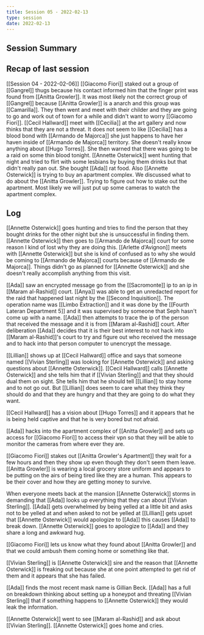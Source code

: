 ```yaml
---
title: Session 05 - 2022-02-13
type: session
date: 2022-02-13
---
```


## Session Summary

## Recap of last session
[[Session 04 - 2022-02-06]]
[[Giacomo Fiori]] staked out a group of [[Gangrel]] thugs because his contact informed him that the finger print was found from [[Anitta Growler]]. It was most likely not the correct group of [[Gangrel]] because [[Anitta Growler]] is a anarch and this group was [[Camarilla]]. They then went and meet with their childer and they are going to go and work out of town for a while and didn't want to worry [[Giacomo Fiori]].
[[Cecil Hallward]] meet with [[Cecilia]] at the art gallery and now thinks that they are not a threat. It does not seem to like [[Cecilia]] has a blood bond with [[Armando de Majorca]] she just happens to have her haven inside of [[Armando de Majorca]] territory. She doesn't really know anything about [[Hugo Torres]]. She then warned that there was going to be a raid on some thin blood tonight.
[[Annette Osterwick]] went hunting that night and tried to flirt with some lesbians by buying them drinks but that didn't really pan out. She bought [[Ada]] rat food. Also [[Annette Osterwick]] is trying to buy an apartment complex.
We discussed what to do about the [[Anitta Growler]]. Trying to figure out how to stake out the apartment. Most likely we will just put up some cameras to watch the apartment complex.

## Log
[[Annette Osterwick]] goes hunting and tries to find the person that they bought drinks for the other night but she is unsuccessful in finding them. [[Annette Osterwick]] then goes to [[Armando de Majorca]] court for some reason I kind of lost why they are doing this. [[Arlette d'Avignon]] meets with [[Annette Osterwick]] but she is kind of confused as to why she would be coming to [[Armando de Majorca]] courts because of [[Armando de Majorca]]. Things didn't go as planned for [[Annette Osterwick]] and she doesn't really accomplish anything from this visit.

[[Ada]] saw an encrypted message go from the [[Sacromonte]] ip to an ip in [[Maram al-Rashid]] court. [[Anya]] was able to get an unredacted report for the raid that happened last night by the [[Second Inquisition]]. The operation name was [[Limbo Extraction]] and it was done by the [[Fourth Lateran Department 5]] and it was supervised by someone that Seph hasn't come up with a name. [[Ada]] then attempts to trace the ip of the person that received the message and it is from [[Maram al-Rashid]] court. After deliberation [[Ada]] decides that it is their best interest to not hack into [[Maram al-Rashid]]'s court to try and figure out who received the message and to hack into that person computer to unencrypt the message.

[[Lillian]] shows up at [[Cecil Hallward]] office and says that someone named [[Vivian Sterling]] was looking for [[Annette Osterwick]] and asking questions about [[Annette Osterwick]]. [[Cecil Hallward]] calls [[Annette Osterwick]] and she tells him that if [[Vivian Sterling]] and that they should dual them on sight. She tells him that he should tell [[Lillian]] to stay home and to not go out. But [[Lillian]] does seem to care what they think they should do and that they are hungry and that they are going to do what they want. 

[[Cecil Hallward]] has a vision about [[Hugo Torres]] and it appears that he is being held captive and that he is very bored but not afraid.

[[Ada]] hacks into the apartment complex of [[Anitta Growler]] and sets up access for [[Giacomo Fiori]] to access their vpn so that they will be able to monitor the cameras from where ever they are. 

[[Giacomo Fiori]] stakes out [[Anitta Growler's Apartment]] they wait for a few hours and then they show up even though they don't seem them leave. [[Anitta Growler]] is wearing a local grocery store uniform and appears to be putting on the airs of being tired like they are a human. This appears to be their cover and how they are getting money to survive.

When everyone meets back at the mansion [[Annette Osterwick]] storms in demanding that [[Ada]] looks up everything that they can about [[Vivian Sterling]]. [[Ada]] gets overwhelmed by being yelled at a little bit and asks not to be yelled at and when asked to not be yelled at [[Lillian]] gets upset that [[Annette Osterwick]] would apologize to [[Ada]] this causes [[Ada]] to break down. [[Annette Osterwick]] goes to apologize to [[Ada]] and they share a long and awkward hug.

[[Giacomo Fiori]] lets us know what they found about [[Anitta Growler]] and that we could ambush them coming home or something like that.

[[Vivian Sterling]] is [[Annette Osterwick]] sire and the reason that [[Annette Osterwick]] is freaking out because she at one point attempted to get rid of them and it appears that she has failed. 

[[Ada]] finds the most recent mask name is Gillian Beck. [[Ada]] has a full on breakdown thinking about setting up a honeypot and threating [[Vivian Sterling]] that if something happens to [[Annette Osterwick]] they would leak the information.

[[Annette Osterwick]] went to see [[Maram al-Rashid]] and ask about [[Vivian Sterling]]. [[Annette Osterwick]] goes home and cries. 